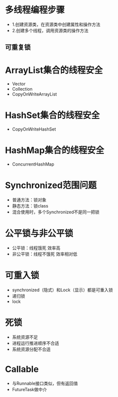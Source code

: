 # 多线程编程步骤
+ 1.创建资源类，在资源类中创建属性和操作方法
+ 2.创建多个线程，调用资源类的操作方法

## 可重复锁 

# ArrayList集合的线程安全
+ Vector
+ Collection
+ CopyOnWriteArrayList

# HashSet集合的线程安全
+ CopyOnWriteHashSet

# HashMap集合的线程安全
+ ConcurrentHashMap

# Synchronized范围问题
+ 普通方法：锁对象 
+ 静态方法：锁class 
+ 混合使用时，多个Synchronized不是同一把锁

# 公平锁与非公平锁
+ 公平锁：线程饿死 效率高
+ 非公平锁：线程不饿死 效率相对低

# 可重入锁
+ synchronized（隐式）和Lock（显示）都是可重入锁
+ 递归锁
+ lock

# 死锁
+ 系统资源不足
+ 进程运行推进顺序不合适
+ 系统资源分配不合适

# Callable
+ 与Runnable接口类似，但有返回值
+ FutureTask做中介

